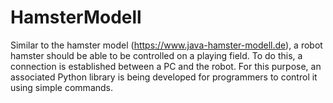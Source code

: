 # HamsterModell
Similar to the hamster model (https://www.java-hamster-modell.de), a robot hamster should be able to be controlled on a playing field. To do this, a connection is established between a PC and the robot. For this purpose, an associated Python library is being developed for programmers to control it using simple commands. 
